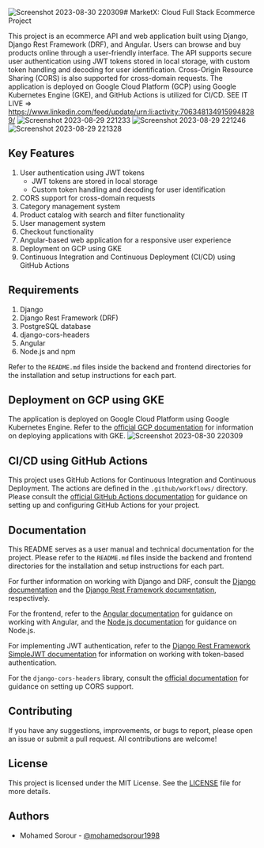 ![Screenshot 2023-08-30 220309](https://github.com/mohamedsorour1998/MarketX/assets/110028481/f4c0cde8-0055-40a2-8e21-f93b1c6d8160)# MarketX: Cloud Full Stack Ecommerce Project

This project is an ecommerce API and web application built using Django, Django Rest Framework (DRF), and Angular. Users can browse and buy products online through a user-friendly interface. The API supports secure user authentication using JWT tokens stored in local storage, with custom token handling and decoding for user identification. Cross-Origin Resource Sharing (CORS) is also supported for cross-domain requests. The application is deployed on Google Cloud Platform (GCP) using Google Kubernetes Engine (GKE), and GitHub Actions is utilized for CI/CD.
SEE IT LIVE => https://www.linkedin.com/feed/update/urn:li:activity:7063481349159948289/
![Screenshot 2023-08-29 221233](https://github.com/mohamedsorour1998/MarketX/assets/110028481/bbc39a4f-6401-409b-9930-5eecade4fb0b)
![Screenshot 2023-08-29 221246](https://github.com/mohamedsorour1998/MarketX/assets/110028481/423b6ba7-9cce-4ef7-b131-62b34aac505b)
![Screenshot 2023-08-29 221328](https://github.com/mohamedsorour1998/MarketX/assets/110028481/85d16145-e422-42d5-b419-2fc7364a68a8)

## Key Features

1. User authentication using JWT tokens
   - JWT tokens are stored in local storage
   - Custom token handling and decoding for user identification
2. CORS support for cross-domain requests
3. Category management system
4. Product catalog with search and filter functionality
5. User management system
6. Checkout functionality
7. Angular-based web application for a responsive user experience
8. Deployment on GCP using GKE
9. Continuous Integration and Continuous Deployment (CI/CD) using GitHub Actions

## Requirements

1. Django
2. Django Rest Framework (DRF)
3. PostgreSQL database
4. django-cors-headers
5. Angular
6. Node.js and npm

Refer to the `README.md` files inside the backend and frontend directories for the installation and setup instructions for each part.

## Deployment on GCP using GKE

The application is deployed on Google Cloud Platform using Google Kubernetes Engine. Refer to the [official GCP documentation](https://cloud.google.com/kubernetes-engine/docs) for information on deploying applications with GKE.
![Screenshot 2023-08-30 220309](https://github.com/mohamedsorour1998/MarketX/assets/110028481/bd33e04a-43f0-451a-9e67-b302411aa188)

## CI/CD using GitHub Actions

This project uses GitHub Actions for Continuous Integration and Continuous Deployment. The actions are defined in the `.github/workflows/` directory. Please consult the [official GitHub Actions documentation](https://docs.github.com/en/actions) for guidance on setting up and configuring GitHub Actions for your project.

## Documentation

This README serves as a user manual and technical documentation for the project. Please refer to the `README.md` files inside the backend and frontend directories for the installation and setup instructions for each part.

For further information on working with Django and DRF, consult the [Django documentation](https://docs.djangoproject.com/en/stable/) and the [Django Rest Framework documentation](https://www.django-rest-framework.org/), respectively.

For the frontend, refer to the [Angular documentation](https://angular.io/docs) for guidance on working with Angular, and the [Node.js documentation](https://nodejs.org/en/docs/) for guidance on Node.js.

For implementing JWT authentication, refer to the [Django Rest Framework SimpleJWT documentation](https://django-rest-framework-simplejwt.readthedocs.io/en/latest/index.html) for information on working with token-based authentication.

For the `django-cors-headers` library, consult the [official documentation](https://github.com/adamchainz/django-cors-headers#setup) for guidance on setting up CORS support.

## Contributing

If you have any suggestions, improvements, or bugs to report, please open an issue or submit a pull request. All contributions are welcome!

## License

This project is licensed under the MIT License. See the [LICENSE](LICENSE) file for more details.

## Authors

- Mohamed Sorour - [@mohamedsorour1998](mohamedsorour1998)
